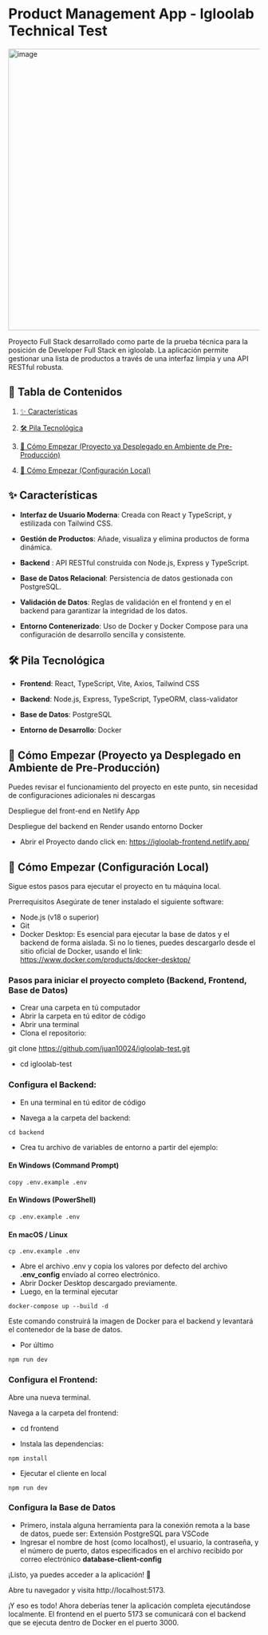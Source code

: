 # Product Management App - Igloolab Technical Test

<img width="1338" height="564" alt="image" src="https://github.com/user-attachments/assets/11153cff-94cb-465a-a97c-a52136692ef4" />


Proyecto Full Stack desarrollado como parte de la prueba técnica para la posición de Developer Full Stack en igloolab. La aplicación permite gestionar una lista de productos a través de una interfaz limpia y una API RESTful robusta.

## 📄 Tabla de Contenidos

1.  [✨ Características](#caracteristicas)

2.  [🛠️ Pila Tecnológica](#pila-tecnologica)

3.  [🚀 Cómo Empezar (Proyecto ya Desplegado en Ambiente de Pre-Producción)](#cómo-empezar-proyecto-ya-desplegado-en-ambiente-de-pre-producción)

4.  [🚀 Cómo Empezar (Configuración Local)](#cómo-empezar-configuración-local)


## ✨ Características

- **Interfaz de Usuario Moderna**: Creada con React y TypeScript, y estilizada con Tailwind CSS.

- **Gestión de Productos**: Añade, visualiza y elimina productos de forma dinámica.

- **Backend** : API RESTful construida con Node.js, Express y TypeScript.

- **Base de Datos Relacional**: Persistencia de datos gestionada con PostgreSQL.

- **Validación de Datos**: Reglas de validación en el frontend y en el backend para garantizar la integridad de los datos.

- **Entorno Contenerizado**: Uso de Docker y Docker Compose para una configuración de desarrollo sencilla y consistente.

## 🛠️ Pila Tecnológica
- **Frontend**: React, TypeScript, Vite, Axios, Tailwind CSS

- **Backend**: Node.js, Express, TypeScript, TypeORM, class-validator

- **Base de Datos**: PostgreSQL

- **Entorno de Desarrollo**: Docker

## 🚀 Cómo Empezar (Proyecto ya Desplegado en Ambiente de Pre-Producción)

Puedes revisar el funcionamiento del proyecto en este punto, sin necesidad de configuraciones adicionales ni descargas

Despliegue del front-end en Netlify App

Despliegue del backend en Render usando entorno Docker

- Abrir el Proyecto dando click en: https://igloolab-frontend.netlify.app/


## 🚀 Cómo Empezar (Configuración Local)
Sigue estos pasos para ejecutar el proyecto en tu máquina local.

Prerrequisitos
Asegúrate de tener instalado el siguiente software:

- Node.js (v18 o superior)
- Git
- Docker Desktop: Es esencial para ejecutar la base de datos y el backend de forma aislada. Si no lo tienes, puedes descargarlo desde el sitio oficial de Docker, usando el link: https://www.docker.com/products/docker-desktop/ 

### Pasos para iniciar el proyecto completo (Backend, Frontend, Base de Datos)

- Crear una carpeta en tú computador
- Abrir la carpeta en tú editor de código
- Abrir una terminal
- Clona el repositorio:

git clone https://github.com/juan10024/igloolab-test.git

- cd igloolab-test

### Configura el Backend:

- En una terminal en tú editor de código
  
- Navega a la carpeta del backend:
```
cd backend
```
- Crea tu archivo de variables de entorno a partir del ejemplo:

#### En Windows (Command Prompt)
```
copy .env.example .env
```
#### En Windows (PowerShell)
```
cp .env.example .env
```
#### En macOS / Linux
```
cp .env.example .env
```

- Abre el archivo .env y copia los valores por defecto del archivo **.env_config** envíado al correo electrónico.
- Abrir Docker Desktop descargado previamente.
- Luego, en la terminal ejecutar
```
docker-compose up --build -d
```
Este comando construirá la imagen de Docker para el backend y levantará el contenedor de la base de datos.

- Por último
```
npm run dev
```



### Configura el Frontend:

Abre una nueva terminal.

Navega a la carpeta del frontend: 

- cd frontend

- Instala las dependencias:

```
npm install
```

- Ejecutar el cliente en local

```
npm run dev
```

### Configura la Base de Datos

-  Primero, instala alguna herramienta para la conexión remota a la base de datos, puede ser:
Extensión PostgreSQL para VSCode
- Ingresar el nombre de host (como localhost), el usuario, la contraseña, y el número de puerto, datos especificados en el archivo recibido por correo electrónico **database-client-config**

¡Listo, ya puedes acceder a la aplicación! 🥳

Abre tu navegador y visita http://localhost:5173.

¡Y eso es todo! Ahora deberías tener la aplicación completa ejecutándose localmente. El frontend en el puerto 5173 se comunicará con el backend que se ejecuta dentro de Docker en el puerto 3000.



